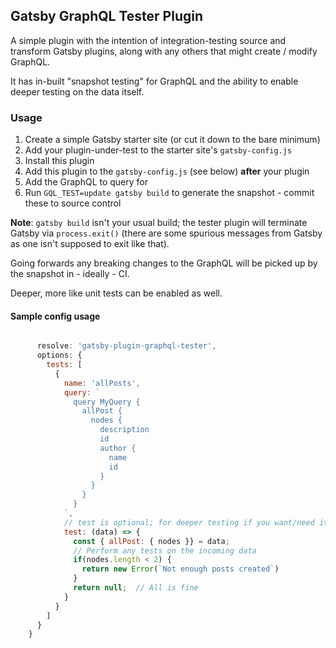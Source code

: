 Gatsby GraphQL Tester Plugin
--------

A simple plugin with the intention of integration-testing source and transform Gatsby plugins, along with any others that might create / modify GraphQL.

It has in-built "snapshot testing" for GraphQL and the ability to enable deeper testing on the data itself.

### Usage

1. Create a simple Gatsby starter site (or cut it down to the bare minimum)
2. Add your plugin-under-test to the starter site's `gatsby-config.js`
3. Install this plugin
4. Add this plugin to the `gatsby-config.js` (see below) **after** your plugin
5. Add the GraphQL to query for
6. Run `GQL_TEST=update gatsby build` to generate the snapshot - commit these to source control

**Note**: `gatsby build` isn't your usual build; the tester plugin will terminate Gatsby via `process.exit()` (there are some spurious messages from Gatsby as one isn't supposed to exit like that).

Going forwards any breaking changes to the GraphQL will be picked up by the snapshot in - ideally - CI.

Deeper, more like unit tests can be enabled as well.

#### Sample config usage

```javascript

      resolve: 'gatsby-plugin-graphql-tester',
      options: {
        tests: [
          {
            name: 'allPosts',
            query: `
              query MyQuery {
                allPost {
                  nodes {
                    description
                    id
                    author {
                      name
                      id
                    }
                  }
                }
              }
            `,
            // test is optional; for deeper testing if you want/need it
            test: (data) => {
              const { allPost: { nodes }} = data;
              // Perform any tests on the incoming data
              if(nodes.length < 2) {
                return new Error(`Not enough posts created`)
              }
              return null;  // All is fine
            }
          }
        ]
      }
    }
```